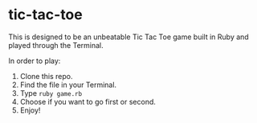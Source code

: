 tic-tac-toe
===========
This is designed to be an unbeatable Tic Tac Toe game built in Ruby and played through the Terminal.

In order to play:

1. Clone this repo.
2. Find the file in your Terminal.
3. Type ``` ruby game.rb ```
4. Choose if you want to go first or second.
5. Enjoy!
